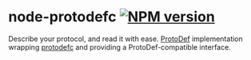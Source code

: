 # node-protodefc [![NPM version](https://img.shields.io/npm/v/protodefc.svg)](http://npmjs.com/package/protodefc)

Describe your protocol, and read it with ease. [ProtoDef](https://github.com/ProtoDef-io/ProtoDef) implementation wrapping [protodefc](https://github.com/hansihe/protodefc) and providing a ProtoDef-compatible interface.
